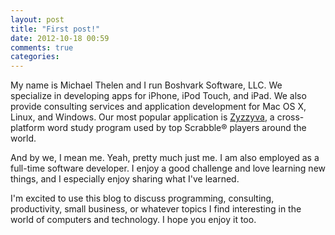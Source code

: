 ```yaml
---
layout: post
title: "First post!"
date: 2012-10-18 00:59
comments: true
categories: 
---
```

My name is Michael Thelen and I run Boshvark Software, LLC. We specialize in
developing apps for iPhone, iPod Touch, and iPad. We also provide consulting
services and application development for Mac OS X, Linux, and Windows. Our
most popular application is [Zyzzyva](http://zyzzyva.net/), a cross-platform
word study program used by top Scrabble&reg; players around the world.

And by we, I mean me. Yeah, pretty much just me. I am also employed as a
full-time software developer. I enjoy a good challenge and love learning new
things, and I especially enjoy sharing what I've learned.

I'm excited to use this blog to discuss programming, consulting, productivity,
small business, or whatever topics I find interesting in the world of
computers and technology. I hope you enjoy it too.
